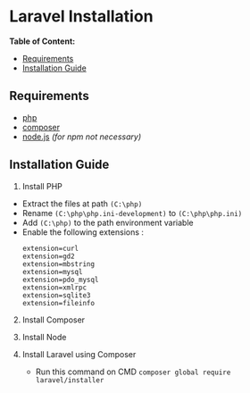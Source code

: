 # Laravel Installation

**Table of Content:**
* [Requirements](#requirements)
* [Installation Guide](#installation-guide)

## Requirements
* [php](https://www.php.net/downloads.php)
* [composer](https://getcomposer.org)
* [node.js](https://nodejs.org/en/) *(for npm not necessary)*

## Installation Guide

1. Install PHP
* Extract the files at path `(C:\php)`
* Rename `(C:\php\php.ini-development)` to `(C:\php\php.ini)`
* Add `(C:\php)` to the path environment variable
* Enable the following extensions :
    ```
    extension=curl
    extension=gd2
    extension=mbstring
    extension=mysql
    extension=pdo_mysql
    extension=xmlrpc
    extension=sqlite3
    extension=fileinfo
    ```

2. Install Composer

3. Install Node

4. Install Laravel using Composer
    * Run this command on CMD `composer global require laravel/installer`